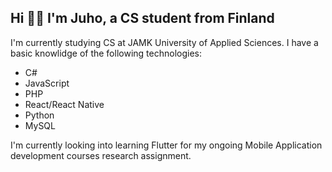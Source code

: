 ## Hi 🙋‍♂️ I'm Juho, a CS student from Finland

I'm currently studying CS at JAMK University of Applied Sciences. I have a basic knowlidge of the following technologies:
- C#
- JavaScript
- PHP
- React/React Native
- Python
- MySQL

I'm currently looking into learning Flutter for my ongoing Mobile Application development courses research assignment.
<!---
JuJaLi/JuJaLi is a ✨ special ✨ repository because its `README.md` (this file) appears on your GitHub profile.
You can click the Preview link to take a look at your changes.
--->
